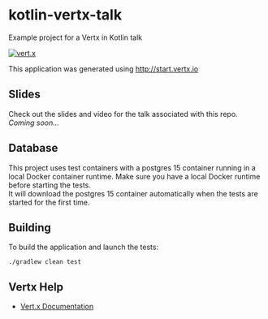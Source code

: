 # kotlin-vertx-talk

Example project for a Vertx in Kotlin talk

[![vert.x](https://img.shields.io/badge/vert.x-4.5.4-purple.svg)](https://vertx.io)

This application was generated using http://start.vertx.io

## Slides
Check out the slides and video for the talk associated with this repo.  
_Coming soon..._

## Database
This project uses test containers with a postgres 15 container running in a local Docker container runtime.
Make sure you have a local Docker runtime before starting the tests.  
It will download the postgres 15 container automatically when the tests are started for the first time.

## Building
To build the application and launch the tests:

```
./gradlew clean test
```

## Vertx Help

* [Vert.x Documentation](https://vertx.io/docs/)
